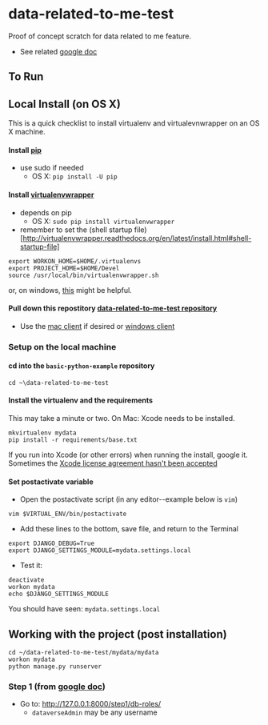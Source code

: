 # data-related-to-me-test

Proof of concept scratch for data related to me feature.  
- See related [google doc](https://docs.google.com/a/harvard.edu/document/d/1UcCtsPMxfHBd9ncXsFhbaofzkgn1NyiGzrZ0b0KqlWU/edit?usp=sharing)

## To Run


## Local Install (on OS X)

This is a quick checklist to install virtualenv and virtualevnwrapper on an OS X machine. 

#### Install [pip](http://pip.readthedocs.org/en/latest/installing.html)

* use sudo if needed
    * OS X: ```pip install -U pip```

#### Install [virtualenvwrapper](http://virtualenvwrapper.readthedocs.org/en/latest/install.html)

* depends on pip
    * OS X: ```sudo pip install virtualenvwrapper```
* remember to set the (shell startup file)[http://virtualenvwrapper.readthedocs.org/en/latest/install.html#shell-startup-file]
```
export WORKON_HOME=$HOME/.virtualenvs
export PROJECT_HOME=$HOME/Devel
source /usr/local/bin/virtualenvwrapper.sh
``` 
or, on windows, [this](http://stackoverflow.com/questions/2615968/installing-virtualenvwrapper-on-windows) might be helpful.

#### Pull down this repostitory [data-related-to-me-test repository](https://github.com/iqss/data-related-to-me-test)

* Use the [mac client](https://mac.github.com/) if desired or [windows client](https://windows.github.com/)

### Setup on the local machine

#### cd into the ```basic-python-example``` repository

```
cd ~\data-related-to-me-test
```

#### Install the virtualenv and the requirements

This may take a minute or two.  On Mac: Xcode needs to be installed.
    
```
mkvirtualenv mydata
pip install -r requirements/base.txt
```

If you run into Xcode (or other errors) when running the install, google it.  Sometimes the [Xcode license agreement hasn't been accepted](http://stackoverflow.com/questions/26197347/agreeing-to-the-xcode-ios-license-requires-admin-privileges-please-re-run-as-r/26197363#26197363)

#### Set postactivate variable

- Open the postactivate script (in any editor--example below is ```vim```)
```
vim $VIRTUAL_ENV/bin/postactivate
```

- Add these lines to the bottom, save file, and return to the Terminal
```
export DJANGO_DEBUG=True
export DJANGO_SETTINGS_MODULE=mydata.settings.local
```

- Test it:
```
deactivate
workon mydata
echo $DJANGO_SETTINGS_MODULE
```

You should have seen: ```mydata.settings.local```
 

## Working with the project (post installation)

```
cd ~/data-related-to-me-test/mydata/mydata
workon mydata
python manage.py runserver
```


### Step 1 (from [google doc](https://docs.google.com/a/harvard.edu/document/d/1UcCtsPMxfHBd9ncXsFhbaofzkgn1NyiGzrZ0b0KqlWU/edit?usp=sharing))

- Go to: http://127.0.0.1:8000/step1/db-roles/
   - ```dataverseAdmin``` may be any username
